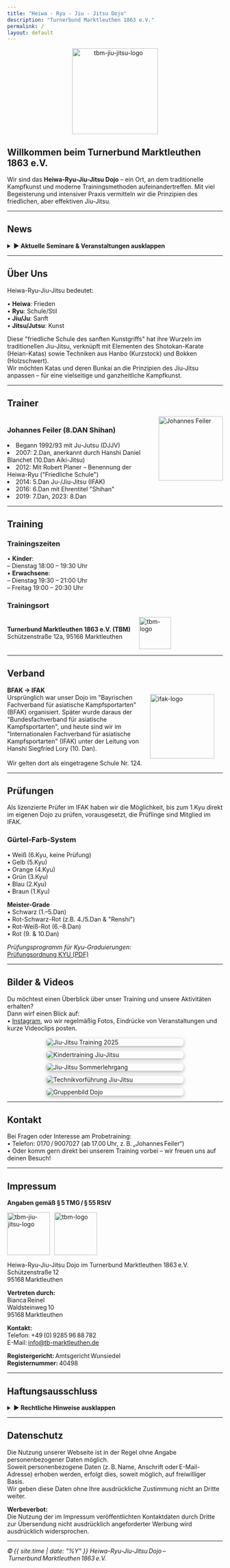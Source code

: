 ```yaml
---
title: "Heiwa - Ryu - Jiu - Jitsu Dojo"
description: "Turnerbund Marktleuthen 1863 e.V."
permalink: /
layout: default
---
```

<p align="center"><img src="https://github.com/user-attachments/assets/d263d546-a269-4b28-b1e5-814ba482da4e" alt="tbm-jiu-jitsu-logo" width="200" /></p>

## Willkommen beim Turnerbund Marktleuthen 1863 e.V. 
Wir sind das **Heiwa-Ryu-Jiu-Jitsu Dojo** – ein Ort, an dem traditionelle Kampfkunst und moderne Trainingsmethoden aufeinandertreffen. 
Mit viel Begeisterung und intensiver Praxis vermitteln wir die Prinzipien des friedlichen, aber effektiven Jiu-Jitsu.

---

## News

<details>
   <summary><strong>▶ Aktuelle Seminare & Veranstaltungen ausklappen</strong></summary>
<div class="news-item" style="border: 2px solid #ccc; padding: 1rem; margin-bottom: 1rem;">
  <h3>Jiu-Jitsu Seminar & Dan-Prüfung</h3>
  <p><strong>Samstag, 14. März 2026<br>Beginn: 11:00 Uhr – Ende: 16:00 Uhr<br>Ab 16:30 Uhr Prüfungen (auch Dan-Prüfungen möglich)</strong></p>

  <p><em>Hanshi Gregor Vogler</em><br>10. Dan Ju-Jitsu, Vizepräsident im IFAK</p>
  <p><em>Sensei Jonas Vogler</em><br>3. Dan Ju-Jitsu</p>
  <p><em>Johannes Feiler</em><br>8. Dan Ju-Jitsu</p>

  <p><strong>Thema:</strong> Selbstverteidigung, Jiu-Jitsu und Freude am Budo</p>

  <p><strong>Veranstaltungsort:</strong><br>
     Turnerbund Marktleuthen<br>
     Schützenstraße 12a<br>
     95168 Marktleuthen
  </p>

  <p><strong>Lehrgangsgebühr:</strong> 25 €</p>

  <p><strong>Anmeldung:</strong><br>
     Johannes Feiler<br>
     Tel.: 0170 9007027<br>
     E-Mail: <a href="mailto:jidjobbfak124@web.de">jidjobbfak124@web.de</a><br>
     Meldeschluss: 07.03.2026
  </p>

  <p>Bitte bei der Anmeldung angeben, ob eine Teilnahme am Essen gewünscht ist.</p>

  <p style="font-size:0.8rem; color:#666; margin-top:1rem;">
     Versicherungsschutz über den eigenen Verein bzw. eigenständig zu regeln.
  </p>
</div>
</details>

---

## Über Uns
Heiwa-Ryu-Jiu-Jitsu bedeutet:

• **Heiwa**: Frieden  
• **Ryu**: Schule/Stil  
• **Jiu/Ju**: Sanft  
• **Jitsu/Jutsu**: Kunst

Diese "friedliche Schule des sanften Kunstgriffs" hat ihre Wurzeln im traditionellen Jiu-Jitsu, verknüpft mit Elementen des Shotokan-Karate (Heian-Katas) sowie Techniken aus Hanbo (Kurzstock) und Bokken (Holzschwert).  
Wir möchten Katas und deren Bunkai an die Prinzipien des Jiu-Jitsu anpassen – für eine vielseitige und ganzheitliche Kampfkunst.

---

## Trainer

<div style="display: flex; align-items: flex-start; margin-bottom: 1em;">
   <div>
      <h3>Johannes Feiler (8.DAN Shihan)</h3>
      <ul style="margin: 0; padding: 0; list-style: disc inside;">
         <li>Begann 1992/93 mit Ju-Jutsu (DJJV)</li>
         <li>2007: 2.Dan, anerkannt durch Hanshi Daniel Blanchet (10.Dan Aiki-Jitsu)</li>
         <li>2012: Mit Robert Planer – Benennung der Heiwa-Ryu ("Friedliche Schule")</li>
         <li>2014: 5.Dan Ju-/Jiu-Jitsu (IFAK)</li>
         <li>2016: 6.Dan mit Ehrentitel "Shihan"</li>
         <li>2019: 7.Dan, 2023: 8.Dan</li>
      </ul>
   </div>
   <img src="https://github.com/user-attachments/assets/5813b4b2-5b9b-4ea0-a5ff-843040ebe32c" alt="Johannes Feiler" style="width: 150px; margin-left: 20px;" /> 
</div>

---

## Training
### Trainingszeiten
• **Kinder**:  
  – Dienstag 18:00 – 19:30 Uhr  
• **Erwachsene**:  
  – Dienstag 19:30 – 21:00 Uhr  
  – Freitag 19:00 – 20:30 Uhr  

### Trainingsort
<div style="display: flex; align-items: center; margin-bottom: 1em;">
  <div>
    <strong>Turnerbund Marktleuthen 1863 e.V. (TBM)</strong><br/>
    Schützenstraße 12a, 95168 Marktleuthen
  </div>
  <img src="https://github.com/user-attachments/assets/e3988c30-3105-4095-94bd-18d56a14ec39" alt="tbm-logo" width="75" style="margin-left: 20px;" />
</div>

---

## Verband
<div style="display: flex; align-items: center; margin-bottom: 1em;">
  <div>
    <strong>BFAK → IFAK</strong><br>
    Ursprünglich war unser Dojo im "Bayrischen Fachverband für asiatische Kampfsportarten" (BFAK) organisiert.  
    Später wurde daraus der "Bundesfachverband für asiatische Kampfsportarten", und heute sind wir im "Internationalen Fachverband für asiatische Kampfsportarten" (IFAK) unter der Leitung von Hanshi Siegfried Lory (10. Dan).  
    <br/><br/>Wir gelten dort als eingetragene Schule Nr. 124.
  </div>
  <img src="https://github.com/user-attachments/assets/51817342-61ba-467f-908f-d6209a90bb8a" alt="ifak-logo" width="150" style="margin-right: 20px;" />
</div>

---

## Prüfungen
Als lizenzierte Prüfer im IFAK haben wir die Möglichkeit, bis zum 1.Kyu direkt im eigenen Dojo zu prüfen, vorausgesetzt, die Prüflinge sind Mitglied im IFAK.

### Gürtel-Farb-System
• Weiß (6.Kyu, keine Prüfung)  
• Gelb (5.Kyu)  
• Orange (4.Kyu)  
• Grün (3.Kyu)  
• Blau (2.Kyu)  
• Braun (1.Kyu)  

**Meister-Grade**  
• Schwarz (1.–5.Dan)  
• Rot-Schwarz-Rot (z.B. 4./5.Dan & "Renshi")  
• Rot-Weiß-Rot (6.–8.Dan)  
• Rot (9. & 10.Dan)  

*Prüfungsprogramm für Kyu-Graduierungen:*  
[Prüfungsordnung KYU (PDF)](https://github.com/user-attachments/files/18461588/PrufungsordnungHRJJ.kyu.pdf)

---

## Bilder & Videos
Du möchtest einen Überblick über unser Training und unsere Aktivitäten erhalten?  
Dann wirf einen Blick auf:  
• [Instagram](https://www.instagram.com/jiu_jitsu_tbm), wo wir regelmäßig Fotos, Eindrücke von Veranstaltungen und kurze Videoclips posten.  

<style>
  .photo-wall {
    display: flex;
    flex-wrap: wrap;
    justify-content: center;
    gap: 12px;
    margin-top: 1rem;
  }

  .photo-wall img {
    flex: 1 1 260px;
    max-width: 320px;
    height: auto;
    border-radius: 6px;
    object-fit: cover;
    box-shadow: 0 3px 10px rgba(0, 0, 0, 0.3);
    transition: transform 0.3s ease, box-shadow 0.3s ease;
  }

  .photo-wall img:hover {
    transform: scale(1.03);
    box-shadow: 0 6px 16px rgba(0, 0, 0, 0.4);
  }

  @media (max-width: 600px) {
    .photo-wall img {
      max-width: 100%;
      flex: 1 1 45%;
    }
  }
</style>

<div class="photo-wall">
  <img src="https://www.tb-marktleuthen.de/wp-content/uploads/2025/10/IMG-20241021-WA0000-1024x682.jpg" alt="Jiu-Jitsu Training 2025">
  <img src="https://www.tb-marktleuthen.de/wp-content/uploads/2025/10/IMG-20240203-WA0002-768x1024.jpg" alt="Kindertraining Jiu-Jitsu">
  <img src="https://www.tb-marktleuthen.de/wp-content/uploads/2025/10/IMG_20180714_162152-1024x768.jpg" alt="Jiu-Jitsu Sommerlehrgang">
  <img src="https://www.tb-marktleuthen.de/wp-content/uploads/2025/10/30-768x511.jpg" alt="Technikvorführung Jiu-Jitsu">
  <img src="https://www.tb-marktleuthen.de/wp-content/uploads/2025/10/003-768x576.jpg" alt="Gruppenbild Dojo">
</div>

---

## Kontakt
Bei Fragen oder Interesse am Probetraining:  
• Telefon: 0170 / 9007027 (ab 17.00 Uhr, z. B. „Johannes Feiler“)  
• Oder komm gern direkt bei unserem Training vorbei – wir freuen uns auf deinen Besuch!

---

## Impressum
**Angaben gemäß § 5 TMG / § 55 RStV**  

<div style="display: flex; gap: 10px;">
  <img src="https://github.com/user-attachments/assets/d263d546-a269-4b28-b1e5-814ba482da4e" alt="tbm-jiu-jitsu-logo" width="100" />
  <img src="https://github.com/user-attachments/assets/e3988c30-3105-4095-94bd-18d56a14ec39" alt="tbm-logo" width="100" />
</div>

Heiwa-Ryu-Jiu-Jitsu Dojo im Turnerbund Marktleuthen 1863 e.V.  
Schützenstraße 12  
95168 Marktleuthen  

**Vertreten durch:**  
Bianca Reinel  
Waldsteinweg 10  
95168 Marktleuthen  

**Kontakt:**  
Telefon: +49 (0) 9285 96 88 782  
E-Mail: [info@tb-marktleuthen.de](mailto:info@tb-marktleuthen.de)  

**Registergericht:** Amtsgericht Wunsiedel  
**Registernummer:** 40498  

---

## Haftungsausschluss
<details>
  <summary><strong>▶ Rechtliche Hinweise ausklappen</strong></summary>

  <!-- Inhalte wie gehabt -->
</details>

---

## Datenschutz
Die Nutzung unserer Webseite ist in der Regel ohne Angabe personenbezogener Daten möglich.  
Soweit personenbezogene Daten (z. B. Name, Anschrift oder E-Mail-Adresse) erhoben werden, erfolgt dies, soweit möglich, auf freiwilliger Basis.  
Wir geben diese Daten ohne Ihre ausdrückliche Zustimmung nicht an Dritte weiter.

**Werbeverbot:**  
Die Nutzung der im Impressum veröffentlichten Kontaktdaten durch Dritte zur Übersendung nicht ausdrücklich angeforderter Werbung wird ausdrücklich widersprochen.  

---

*© {{ site.time | date: "%Y" }} Heiwa-Ryu-Jiu-Jitsu Dojo – Turnerbund Marktleuthen 1863 e.V.*  

<head>
  <link rel="icon" type="image/x-icon" href="/favicon.ico">
</head>
